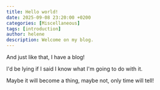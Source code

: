 ```yaml
---
title: Hello world!
date: 2025-09-08 23:20:00 +0200
categories: [Miscellaneous]
tags: [introduction]
author: helene
description: Welcome on my blog.
---
```


And just like that, I have a blog!

I'd be lying if I said I know what I'm going to do with it.

Maybe it will become a thing, maybe not, only time will tell!

